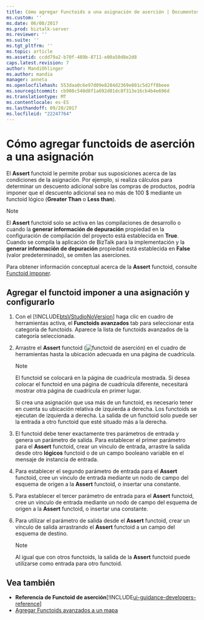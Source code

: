 ```yaml
---
title: Cómo agregar Functoids a una asignación de aserción | Documentos de Microsoft
ms.custom: ''
ms.date: 06/08/2017
ms.prod: biztalk-server
ms.reviewer: ''
ms.suite: ''
ms.tgt_pltfrm: ''
ms.topic: article
ms.assetid: ccdd79a2-b70f-489b-8711-e00a50d8e2d8
caps.latest.revision: 7
author: MandiOhlinger
ms.author: mandia
manager: anneta
ms.openlocfilehash: 553daa0c6e97d09e8284d2369e801c5d2ff8beee
ms.sourcegitcommit: cb908c540d8f1a692d01dc8f313e16cb4b4e696d
ms.translationtype: MT
ms.contentlocale: es-ES
ms.lasthandoff: 09/20/2017
ms.locfileid: "22247764"
---
```

# <a name="how-to-add-assert-functoids-to-a-map"></a>Cómo agregar functoids de aserción a una asignación
El **Assert** functoid le permite probar sus suposiciones acerca de las condiciones de la asignación. Por ejemplo, si realiza cálculos para determinar un descuento adicional sobre las compras de productos, podría imponer que el descuento adicional sea no más de 100 $ mediante un functoid lógico (**Greater Than** o  **Less than**).  
  
> [!NOTE]
>  El **Assert** functoid solo se activa en las compilaciones de desarrollo o cuando la **generar información de depuración** propiedad en la configuración de compilación del proyecto está establecida en **True**. Cuando se compila la aplicación de BizTalk para la implementación y la **generar información de depuración** propiedad está establecida en **False** (valor predeterminado), se omiten las aserciones.  
  
 Para obtener información conceptual acerca de la **Assert** functoid, consulte [Functoid imponer](../core/assert-functoid.md).  
  
## <a name="add-the-assert-functoid-to-a-map-and-configure-it"></a>Agregar el functoid imponer a una asignación y configurarlo  
  
1.  Con el [!INCLUDE[btsVStudioNoVersion](../includes/btsvstudionoversion-md.md)] haga clic en cuadro de herramientas activa, el **Functoids avanzados** tab para seleccionar esta categoría de functoids. Aparece la lista de functoids avanzados de la categoría seleccionada.  
  
2.  Arrastre el **Assert** functoid (![functoid de aserción](../core/media/advanced-assert-functoid.gif "advanced_assert_functoid")) en el cuadro de herramientas hasta la ubicación adecuada en una página de cuadrícula.  
  
    > [!NOTE]
    >  El functoid se colocará en la página de cuadrícula mostrada. Si desea colocar el functoid en una página de cuadrícula diferente, necesitará mostrar otra página de cuadrícula en primer lugar. 
    >    
    >  Si crea una asignación que usa más de un functoid, es necesario tener en cuenta su ubicación relativa de izquierda a derecha. Los functoids se ejecutan de izquierda a derecha. La salida de un functoid solo puede ser la entrada a otro functoid que esté situado más a la derecha.  
  
3.  El functoid debe tener exactamente tres parámetros de entrada y genera un parámetro de salida. Para establecer el primer parámetro para el **Assert** functoid, crear un vínculo de entrada, arrastre la salida desde otro **lógicos** functoid o de un campo booleano variable en el mensaje de instancia de entrada.  
  
4.  Para establecer el segundo parámetro de entrada para el **Assert** functoid, cree un vínculo de entrada mediante un nodo de campo del esquema de origen a la **Assert** functoid, o insertar una constante.  
  
5.  Para establecer el tercer parámetro de entrada para el **Assert** functoid, cree un vínculo de entrada mediante un nodo de campo del esquema de origen a la **Assert** functoid, o insertar una constante.  
  
6.  Para utilizar el parámetro de salida desde el **Assert** functoid, crear un vínculo de salida arrastrando el **Assert** functoid a un campo del esquema de destino.  
  
    > [!NOTE]
    >  Al igual que con otros functoids, la salida de la **Assert** functoid puede utilizarse como entrada para otro functoid.  
  
## <a name="see-also"></a>Vea también  
-  **Referencia de Functoid de aserción**[!INCLUDE[ui-guidance-developers-reference](../includes/ui-guidance-developers-reference.md)]   
-  [Agregar Functoids avanzados a un mapa](../core/adding-advanced-functoids-to-a-map.md)